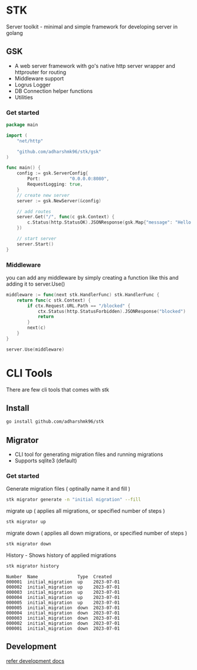 # STK

Server toolkit - minimal and simple framework for developing server in golang

## GSK
- A web server framework with go's native http server wrapper and httprouter for routing
- Middleware support
- Logrus Logger
- DB Connection helper functions
- Utilities

### Get started

```go
package main

import (
	"net/http"

	"github.com/adharshmk96/stk/gsk"
)

func main() {
	config := gsk.ServerConfig{
		Port:           "0.0.0.0:8080",
		RequestLogging: true,
	}
	// create new server
	server := gsk.NewServer(&config)

	// add routes
	server.Get("/", func(c gsk.Context) {
		c.Status(http.StatusOK).JSONResponse(gsk.Map{"message": "Hello World"})
	})

	// start server
	server.Start()
}
```

### Middleware

you can add any middleware by simply creating a function like this and adding it to server.Use()

```go
middleware := func(next stk.HandlerFunc) stk.HandlerFunc {
	return func(c stk.Context) {
		if ctx.Request.URL.Path == "/blocked" {
  			ctx.Status(http.StatusForbidden).JSONResponse("blocked")
			return
  		}
		next(c)
	}
}

server.Use(middleware)
```

# CLI Tools

There are few cli tools that comes with stk

## Install
```bash
go install github.com/adharshmk96/stk
```

## Migrator
- CLI tool for generating migration files and running migrations
- Supports sqlite3 (default)

### Get started

Generate migration files ( optinally name it and fill )

```bash
stk migrator generate -n "initial migration" --fill
```

migrate up ( applies all migrations, or specified number of steps )

```bash
stk migrator up
```

migrate down ( applies all down migrations, or specified number of steps )

```bash
stk migrator down
```

History - Shows history of applied migrations

```bash
stk migrator history
```

```
Number  Name               Type  Created     
000001  initial_migration  up    2023-07-01  
000002  initial_migration  up    2023-07-01  
000003  initial_migration  up    2023-07-01  
000004  initial_migration  up    2023-07-01  
000005  initial_migration  up    2023-07-01  
000005  initial_migration  down  2023-07-01  
000004  initial_migration  down  2023-07-01  
000003  initial_migration  down  2023-07-01  
000002  initial_migration  down  2023-07-01  
000001  initial_migration  down  2023-07-01
```


## Development

[refer development docs](docs/development.md)